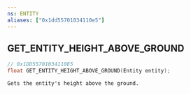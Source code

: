 ```yaml
---
ns: ENTITY
aliases: ["0x1dd55701034110e5"]
---
```

## GET_ENTITY_HEIGHT_ABOVE_GROUND

```c
// 0x1DD55701034110E5
float GET_ENTITY_HEIGHT_ABOVE_GROUND(Entity entity);
```

```
Gets the entity's height above the ground.
```
